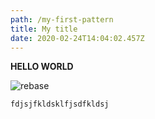 ```yaml
---
path: /my-first-pattern
title: My title
date: 2020-02-24T14:04:02.457Z
---
```

**HELLO WORLD**

![rebase](/img/rebasevsmerge.png "a picture title")

```
fdjsjfkldsklfjsdfkldsj
```
